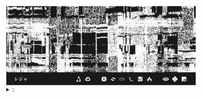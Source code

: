 <img src="./banner.png">
<details><summary> :: </summary>
<!--START_SECTION:waka-->

```
From: 09 August 2024 - To: 01 February 2025

Total Time: 974 hrs 3 mins

Python                     290 hrs 32 mins ///////------------------   27.59 %
PHP                        177 hrs 15 mins ////---------------------   16.83 %
Markdown                   81 hrs 54 mins  //-----------------------   07.78 %
Other                      78 hrs 53 mins  //-----------------------   07.49 %
```

<!--END_SECTION:waka-->
</details>
